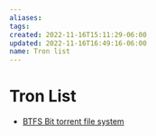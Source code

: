 ```yaml
---
aliases: 
tags: 
created: 2022-11-16T15:11:29-06:00
updated: 2022-11-16T16:49:16-06:00
name: Tron list
---
```

# Tron List

* [BTFS Bit torrent file system](https://docs.btfs.io/docs/storage-rental)